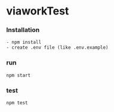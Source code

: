 # viaworkTest

### Installation

````
- npm install
- create .env file (like .env.example)
````

### run
````
npm start
````

### test
````
npm test
````